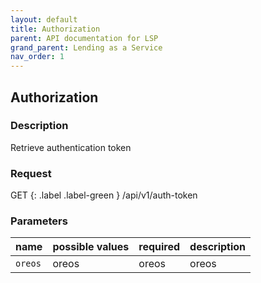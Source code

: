 ```yaml
---
layout: default
title: Authorization
parent: API documentation for LSP
grand_parent: Lending as a Service
nav_order: 1
---
```


## Authorization

### Description
Retrieve authentication token

### Request
GET
{: .label .label-green } /api/v1/auth-token

### Parameters

| name         | possible values | required | description |
|:-------------|:------------------|:------|:------|
| `oreos`            | oreos |oreos  | oreos   |